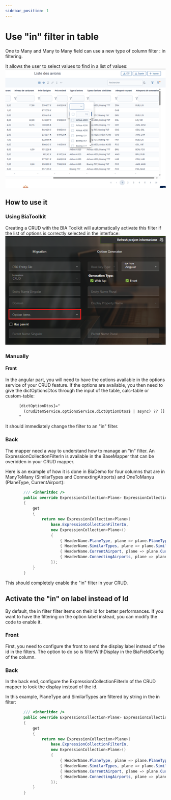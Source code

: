 ```yaml
---
sidebar_position: 1
---
```


# Use "in" filter in table

One to Many and Many to Many field can use a new type of column filter : in filtering.

It allows the user to select values to find in a list of values:
![alt text](../../Images/FilterIn.png)

## How to use it

### Using BiaToolkit
Creating a CRUD with the BIA Toolkit will automatically activate this filter if the list of options is correctly selected in the interface:
![alt text](../../Images/ToolkitOptionItems.png)

### Manually
#### Front
In the angular part, you will need to have the options available in the options service of your CRUD feature.
If the options are available, you then need to give the dictOptionsDtos through the input of the table, calc-table or custom-table:
```html
      [dictOptionDtos]="
        (crudItemService.optionsService.dictOptionDtos$ | async) ?? []
      "
```

It should immediately change the filter to an "in" filter.

### Back
The mapper need a way to understand how to manage an "in" filter.
An ExpressionCollectionFilterIn is available in the BaseMapper that can be overidden in your CRUD mapper.

Here is an example of how it is done in BiaDemo for four columns that are in ManyToMany (SimilarTypes and ConnextingAirports) and OneToManyu (PlaneType, CurrentAirport):

```csharp
        /// <inheritdoc />
        public override ExpressionCollection<Plane> ExpressionCollectionFilterIn
        {
            get
            {
                return new ExpressionCollection<Plane>(
                    base.ExpressionCollectionFilterIn,
                    new ExpressionCollection<Plane>()
                    {
                        { HeaderName.PlaneType, plane => plane.PlaneType.Id },
                        { HeaderName.SimilarTypes, plane => plane.SimilarTypes.Select(x => x.Id) },
                        { HeaderName.CurrentAirport, plane => plane.CurrentAirport.Id },
                        { HeaderName.ConnectingAirports, plane => plane.ConnectingAirports.Select(x => x.Id) },
                    });
            }
        }
```

This should completely enable the "in" filter in your CRUD.

## Activate the "in" on label instead of Id
By default, the in filter filter items on their id for better performances. If you want to have the filtering on the option label instead, you can modify the code to enable it.

### Front
First, you need to configure the front to send the display label instead of the id in the filters.
The option to do so is filterWithDisplay in the BiaFieldConfig of the column.

### Back
In the back end, configure the ExpressionCollectionFilterIn of the CRUD mapper to look the display instead of the id.

In this example, PlaneType and SimilarTypes are filtered by string in the in filter:
```csharp
        /// <inheritdoc />
        public override ExpressionCollection<Plane> ExpressionCollectionFilterIn
        {
            get
            {
                return new ExpressionCollection<Plane>(
                    base.ExpressionCollectionFilterIn,
                    new ExpressionCollection<Plane>()
                    {
                        { HeaderName.PlaneType, plane => plane.PlaneType.Display },
                        { HeaderName.SimilarTypes, plane => plane.SimilarTypes.Select(x => x.Display) },
                        { HeaderName.CurrentAirport, plane => plane.CurrentAirport.Id },
                        { HeaderName.ConnectingAirports, plane => plane.ConnectingAirports.Select(x => x.Id) },
                    });
            }
        }
```
